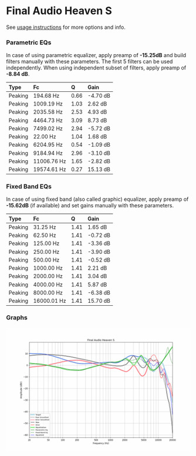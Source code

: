 # Final Audio Heaven S
See [usage instructions](https://github.com/jaakkopasanen/AutoEq#usage) for more options and info.

### Parametric EQs
In case of using parametric equalizer, apply preamp of **-15.25dB** and build filters manually
with these parameters. The first 5 filters can be used independently.
When using independent subset of filters, apply preamp of **-8.84 dB**.

| Type    | Fc          |    Q | Gain     |
|:--------|:------------|:-----|:---------|
| Peaking | 194.68 Hz   | 0.66 | -4.70 dB |
| Peaking | 1009.19 Hz  | 1.03 | 2.62 dB  |
| Peaking | 2035.58 Hz  | 2.53 | 4.93 dB  |
| Peaking | 4464.73 Hz  | 3.09 | 8.73 dB  |
| Peaking | 7499.02 Hz  | 2.94 | -5.72 dB |
| Peaking | 22.00 Hz    | 1.04 | 1.68 dB  |
| Peaking | 6204.95 Hz  | 0.54 | -1.09 dB |
| Peaking | 9184.94 Hz  | 2.96 | -3.10 dB |
| Peaking | 11006.76 Hz | 1.65 | -2.82 dB |
| Peaking | 19574.61 Hz | 0.27 | 15.13 dB |

### Fixed Band EQs
In case of using fixed band (also called graphic) equalizer, apply preamp of **-15.62dB**
(if available) and set gains manually with these parameters.

| Type    | Fc          |    Q | Gain     |
|:--------|:------------|:-----|:---------|
| Peaking | 31.25 Hz    | 1.41 | 1.65 dB  |
| Peaking | 62.50 Hz    | 1.41 | -0.72 dB |
| Peaking | 125.00 Hz   | 1.41 | -3.36 dB |
| Peaking | 250.00 Hz   | 1.41 | -3.90 dB |
| Peaking | 500.00 Hz   | 1.41 | -0.52 dB |
| Peaking | 1000.00 Hz  | 1.41 | 2.21 dB  |
| Peaking | 2000.00 Hz  | 1.41 | 3.04 dB  |
| Peaking | 4000.00 Hz  | 1.41 | 5.87 dB  |
| Peaking | 8000.00 Hz  | 1.41 | -6.38 dB |
| Peaking | 16000.01 Hz | 1.41 | 15.70 dB |

### Graphs
![](./Final%20Audio%20Heaven%20S.png)